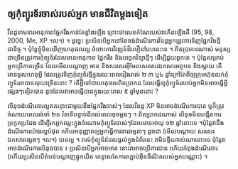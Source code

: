 <?php require("../../entete.php");?> <?php require("../../base.php");?> <?php require("../../fonctions.php");?>

<div id="corps">

<h2>​ឲ្យ​កុំព្យូរទ័រ​ចាស់​របស់​អ្នក មានជីវិតម្តងទៀត</h2>

<p>វីនដូទាមទារ​អានុភាព​​ផ្នែក​រឹង​កាន់​តែ​ខ្លាំង​ឡើង ព្រោះ​ថា​លេខ​កំណែ​របស់វា​កើន​ឡើង​គឺ
 (95, 98, 2000, Me, XP ។ល។) ។ ដូច្នេះ ​ប្រសិន​បើ​​អ្នក​នៅ​តែ​​ចង់​​ដំណើរការ​វីន​ដូ​
អ្នក​ត្រូវ​ការ​ទិញ​​​​ផ្នែករឹង​ថ្មី​ជានិច្ច ។​ ប៉ុន្តែ​​ខ្ញុំ​មិន​ឃើញ​​​ហេតុ​ផល​​​ល្អ​ ចំពោះ​​ការវិវឌ្ឍន៍​ដ៏​លឿន​​បែប​នេះ​ទេ ។
ពិត​ប្រាកដ​ណាស់​ មនុស្ស​ជាច្រើន​ត្រូវការ​កុំព្យូទ័រ​ដែល​មាន​អានុភាព ផ្នែក​រឹង និង​បច្ចេកវិទ្យា​ថ្មីៗ​ ​ដើម្បី​​​ជួយ​ពួកគេ​ ។
ប៉ុន្តែ​សម្រាប់​អ្នក​ប្រើ​​ភាគ​ច្រើន ដែល​​​មើល​​​​បណ្តាញ​ អាន​ និង​សរសេរ​អ៊ីមែល​​ 
សរសេរ​ឯកសារ​អត្ថបទ​ និងស្លាយ តើ​​​មាន​មូលហេតុ​​អ្វី​ ដែល​ត្រូវ​ទិញ​កុំព្យូទ័រ​​ថ្មី​ក្នុង​រយៈពេល​រៀងរាល់ ២ ៣ ឬ​៤​ ​ឆ្នាំ​ 
ក្រៅ​តែ​​ពី​​ឲ្យក្រុមហ៊ុន​លក់​​កុំព្យូទ័ររក​បាន​លុយ​ច្រើន​​​នោះ​ ? តើ​អ្វី​ទៅ​ជាហេតុ​ផល​ពិត​ប្រាកដ ​ដែល​​ធ្វើ​ឲ្យ
​កុំព្យូទ័រ​​របស់​​អ្នក​មិន​អាច​ធ្វើ​អ្វីផ្សេង​ៗ​ទៀត​បាន ដូច​ដែល​វា​អាច​​ធ្វើ​បាន​ក្នុង​រយៈពេល​ ៥​ ឆ្នាំ​មុន​នោះ ?</p>

<p>លីនុច​ដំណើរការ​ល្អ​ឥតខ្ចោះ​​ជា​មួយ​នឹង​​ផ្នែក​រឹងចាស់ៗ​ ដែល​​វីនដូ​​ XP ​មិនអាច​ដំណើរការ​បាន
ឬ​ក៏​ត្រូវ​ចំណាយ​ពេល​រង់ចាំ ២០ វិនាទី​បន្ទាប់​ពី​​រាល់​ពេល​ចុច​​ម្ដងៗ ។
ពិត​ប្រាកដ​ណាស់​​ លីនុច​មិន​បង្កើត​ការ​ប្រកួត​ប្រជែង​ ដើម្បី​រក​​​អ្នក​ឈ្នះ​​​​ក្នុង​ចំណោម​​កុំព្យូទ័រ​ចាស់ៗ​ដែលមាន​​អាយុ​ ១២ ​ឆ្នាំ​​​​នោះ​ទេ ។
​ប៉ុន្តែ​វា​នឹង​ដំណើរ​ការ​​យ៉ាង​ល្អ​បំផុត​​ ហើយ​​​អនុញ្ញាត​ឲ្យ​​អ្នក​​ធ្វើការងារ​​​ធម្មតា​​ៗ ដូច​ជា 
(​មើល​បណ្តាយ​ ​សរសេរ​ឯកសារ​ផ្សេងៗ ។ល។) បាន​ល្អ ។ រាល់​កុំព្យូទ័រ​ដែល​ផ្ដល់​ក្នុង​ទំព័រ​នេះ​ វា​មិន​​ថ្មី​ណាស់ណា​នោះ​ទេ ប៉ុន្តែ​វា​អាច​ដំណើរការ​លីនុច​បាន ៖
ប្រសិន​បើ​អ្នក​អាច​អាន​​ នោះ​វា​អាច​ប្រើការ​បាន ហើយ​​កំពុង​ដំណើរការ
(ហើយ​​​ប្រសិន​បើតំបន់​បណ្តាញ​ផ្ទុក​​យឺត​ បន្ទោសតែ​ការ​​​តភ្ជាប់​អ៊ីន​ធឺណិត​របស់​អ្នក​​បណ្ណោះ) ។</p>

</div>



